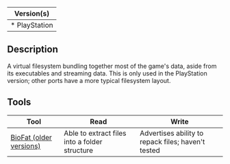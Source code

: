 | Version(s) |
| ---------- |
| * PlayStation |

## Description

A virtual filesystem bundling together most of the game's data, aside from its executables and streaming data.
This is only used in the PlayStation version; other ports have a more typical filesystem layout.

## Tools

| Tool | Read | Write |
| ---- | ---- | ----- |
| [BioFat (older versions)](http://www.mediafire.com/file/6597al60vz2r3vm/biofat_svn06232011.zip) | Able to extract files into a folder structure | Advertises ability to repack files; haven't tested |
